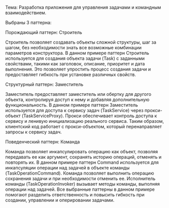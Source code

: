 Тема: Разработка приложения для управления задачами и командным взаимодействием.

Выбраны 3 паттерна:

Порождающий паттерн: Строитель

Строитель позволяет создавать объекты сложной структуры, шаг за шагом, без необходимости знать все возможные комбинации параметров конструктора.
В данном примере паттерн Строитель используется для создания объекта задачи (Task) с заданными свойствами, такими как заголовок, описание, приоритет и дата выполнения. Это позволяет упростить процесс создания задачи и предоставляет гибкость при установке различных свойств.

Структурный паттерн: Заместитель

Заместитель предоставляет заместитель или обертку для другого объекта, контролируя доступ к нему и добавляя дополнительную функциональность.
В данном примере паттерн Заместитель используется для доступа к сервису задач (TaskService) через прокси-объект (TaskServiceProxy). Прокси обеспечивает контроль доступа к сервису и ленивую инициализацию реального сервиса. Таким образом, клиентский код работает с прокси-объектом, который перенаправляет запросы к сервису задач.

Поведенческий паттерн: Команда

Команда позволяет инкапсулировать операцию как объект, позволяя передавать ее как аргумент, сохранять историю операций, отменять и повторять их.
В данном примере паттерн Command используется для инкапсуляции операции над задачей в объекте команды (TaskOperationCommand). Команда позволяет выполнить операцию сохранения задачи и при необходимости отменить ее. Исполнитель команды (TaskOperationInvoker) вызывает методы команды, выполняя операции над задачей.
Все выбранные паттерны в данном примере помогают разделить ответственность и повысить гибкость при создании, управлении и оперировании задачами.
